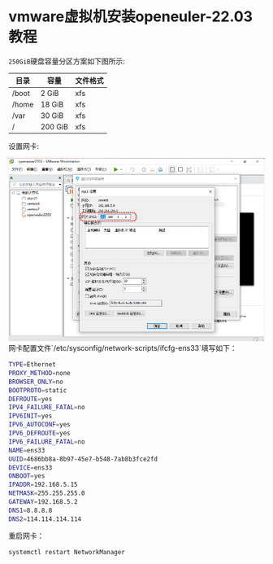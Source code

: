 # vmware虚拟机安装openeuler-22.03教程
`250GiB`硬盘容量分区方案如下图所示:

| 目录   | 容量     | 文件格式 |
|--------|----------|----------|
| /boot  | 2 GiB    | xfs      |
| /home  | 18 GiB   | xfs      |
| /var   | 30 GiB   | xfs      |
| /      | 200 GiB  | xfs      |

设置网卡:

<img src="https://raw.githubusercontent.com/sunbines/images/main/2025/01/img_02.png"/>

<br>
网卡配置文件`/etc/sysconfig/network-scripts/ifcfg-ens33`填写如下：

```bash
TYPE=Ethernet
PROXY_METHOD=none
BROWSER_ONLY=no
BOOTPROTO=static
DEFROUTE=yes
IPV4_FAILURE_FATAL=no
IPV6INIT=yes
IPV6_AUTOCONF=yes
IPV6_DEFROUTE=yes
IPV6_FAILURE_FATAL=no
NAME=ens33
UUID=4686bb8a-8b97-45e7-b548-7ab8b3fce2fd
DEVICE=ens33
ONBOOT=yes
IPADDR=192.168.5.15
NETMASK=255.255.255.0
GATEWAY=192.168.5.2
DNS1=8.8.8.8
DNS2=114.114.114.114
```
重启网卡：
```bash
systemctl restart NetworkManager
```

